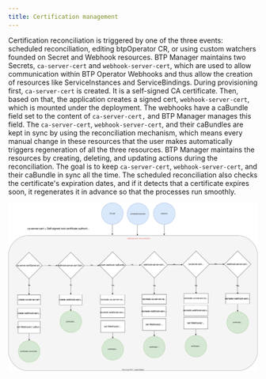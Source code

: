 ```yaml
---
title: Certification management
---
```


Certification reconciliation is triggered by one of the three events: scheduled reconciliation, editing btpOperator CR, or using custom watchers founded on Secret and Webhook resources.
BTP Manager maintains two Secrets, `ca-server-cert` and `webhook-server-cert`, which are used to allow communication within BTP Operator Webhooks and thus allow the creation of resources like ServiceInstances and ServiceBindings.
During provisioning first, `ca-server-cert` is created. It is a self-signed CA certificate. Then, based on that, the application creates a signed cert, `webhook-server-cert`, which is mounted under the deployment.
The webhooks have a caBundle field set to the content of `ca-server-cert,` and BTP Manager manages this field.
The `ca-server-cert`, `webhook-server-cert`, and their caBundles are kept in sync by using the reconciliation mechanism, which means every manual change in these resources that the user makes automatically triggers regeneration of all the three resources.
BTP Manager maintains the resources by creating, deleting, and updating actions during the reconciliation. The goal is to keep `ca-server-cert`, `webhook-server-cert`, and their caBundle in sync all the time.
The scheduled reconciliation also checks the certificate's expiration dates, and if it detects that a certificate expires soon, it regenerates it in advance so that the processes run smoothly.

![Certification management diagram](../assets/certs.svg)
